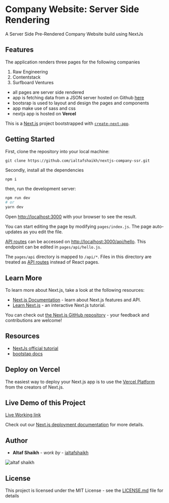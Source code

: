 # Company Website: Server Side Rendering

A Server Side Pre-Rendered Company Website build using NextJs

## Features
The application renders three pages for the following companies

1. Raw Engineering
2. Contentstack
3. Surfboard Ventures

- all pages are server side rendered
- app is fetching data from a JSON server hosted on Github [here](https://github.com/ialtafshaikh/static-files/tree/master/json)
- bootsrap is used to layout and design the pages and components
- app make use of sass and css
- nextjs app is hosted on **Vercel**


This is a [Next.js](https://nextjs.org/) project bootstrapped with [`create-next-app`](https://github.com/vercel/next.js/tree/canary/packages/create-next-app).

## Getting Started

First, clone the repository into your local machine:
```
git clone https://github.com/ialtafshaikh/nextjs-company-ssr.git
```
Secondly, install all the dependencies
```
npm i
```

then, run the development server:

```bash
npm run dev
# or
yarn dev
```

Open [http://localhost:3000](http://localhost:3000) with your browser to see the result.

You can start editing the page by modifying `pages/index.js`. The page auto-updates as you edit the file.

[API routes](https://nextjs.org/docs/api-routes/introduction) can be accessed on [http://localhost:3000/api/hello](http://localhost:3000/api/hello). This endpoint can be edited in `pages/api/hello.js`.

The `pages/api` directory is mapped to `/api/*`. Files in this directory are treated as [API routes](https://nextjs.org/docs/api-routes/introduction) instead of React pages.

## Learn More

To learn more about Next.js, take a look at the following resources:

- [Next.js Documentation](https://nextjs.org/docs) - learn about Next.js features and API.
- [Learn Next.js](https://nextjs.org/learn) - an interactive Next.js tutorial.

You can check out [the Next.js GitHub repository](https://github.com/vercel/next.js/) - your feedback and contributions are welcome!

## Resources

- [NextJs official tutorial](https://nextjs.org/learn/basics/create-nextjs-app)
- [bootstap docs](https://getbootstrap.com/docs/4.0/getting-started/introduction/)

## Deploy on Vercel

The easiest way to deploy your Next.js app is to use the [Vercel Platform](https://vercel.com/import?utm_medium=default-template&filter=next.js&utm_source=create-next-app&utm_campaign=create-next-app-readme) from the creators of Next.js.

## Live Demo of this Project

[Live Working link](https://company-ssr-app.vercel.app/)


Check out our [Next.js deployment documentation](https://nextjs.org/docs/deployment) for more details.

## Author

* **Altaf Shaikh** - *work by* - [ialtafshaikh](https://github.com/ialtafshaikh)

![altaf shaikh](https://raw.githubusercontent.com/ialtafshaikh/static-files/master/coollogo_com-327551664.png)


## License

This project is licensed under the MIT License - see the [LICENSE.md](LICENSE.md) file for details
